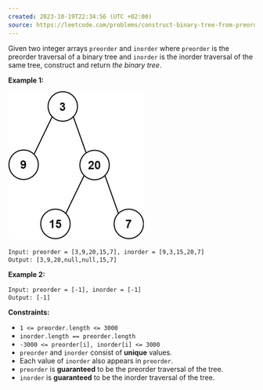 ```yaml
---
created: 2023-10-19T22:34:56 (UTC +02:00)
source: https://leetcode.com/problems/construct-binary-tree-from-preorder-and-inorder-traversal/?envType=study-plan-v2&envId=top-interview-150
---
```

Given two integer arrays `preorder` and `inorder` where `preorder` is the preorder traversal of a binary tree and `inorder` is the inorder traversal of the same tree, construct and return _the binary tree_.

**Example 1:**

![img.png](img.png)

```
Input: preorder = [3,9,20,15,7], inorder = [9,3,15,20,7]
Output: [3,9,20,null,null,15,7]

```

**Example 2:**

```
Input: preorder = [-1], inorder = [-1]
Output: [-1]

```

**Constraints:**

-   `1 <= preorder.length <= 3000`
-   `inorder.length == preorder.length`
-   `-3000 <= preorder[i], inorder[i] <= 3000`
-   `preorder` and `inorder` consist of **unique** values.
-   Each value of `inorder` also appears in `preorder`.
-   `preorder` is **guaranteed** to be the preorder traversal of the tree.
-   `inorder` is **guaranteed** to be the inorder traversal of the tree.
